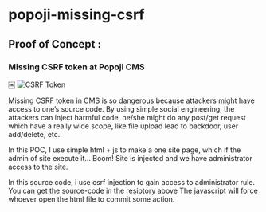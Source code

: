 # popoji-missing-csrf


## Proof of Concept :

### Missing CSRF token at Popoji CMS
￼
![CSRF Token](https://s3.amazonaws.com/com.twilio.prod.twilio-docs/original_images/el0otNMnu_Py7VYSUmd3KfC2f58jVjIAX24ff6e8DnY2qrh3Jw9pKYyGN4qQIIg2Dnl39evUcD.png)


Missing CSRF token in CMS is so dangerous because attackers might have access to one’s source code. By using simple  social engineering, the attackers can inject harmful code, he/she might do any post/get request which have a really wide scope, like file upload lead to backdoor, user add/delete, etc.

In this POC, I use simple html + js to make a one site page, which if the admin of site execute it… Boom! Site is injected and we have administrator access to the site.



In this source code, i use csrf injection to gain access to administrator rule. You can get the source-code in the resiptory above
The javascript will force whoever open the html file to commit some action.
